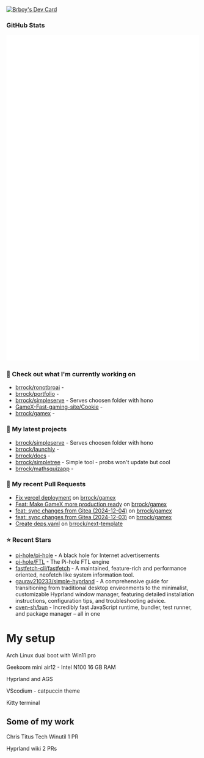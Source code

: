 <a href="https://app.daily.dev/brboy"><img src="https://api.daily.dev/devcards/v2/4Od30842NXiIC3it6dfHG.png?r=60c&type=default" width="356" alt="Brboy's Dev Card"/></a>
### GitHub Stats

<p align="left"><img src="https://raw.githubusercontent.com/brrock/brrock/main/github-metrics.svg" /></p>

### 👷 Check out what I'm currently working on

- [brrock/ronotbroai](https://github.com/brrock/ronotbroai) - 
- [brrock/portfolio](https://github.com/brrock/portfolio) - 
- [brrock/simpleserve](https://github.com/brrock/simpleserve) - Serves choosen folder with hono
- [GameX-Fast-gaming-site/Cookie](https://github.com/GameX-Fast-gaming-site/Cookie) - 
- [brrock/gamex](https://github.com/brrock/gamex) - 
### 🌱 My latest projects

- [brrock/simpleserve](https://github.com/brrock/simpleserve) - Serves choosen folder with hono
- [brrock/launchly](https://github.com/brrock/launchly) - 
- [brrock/docs](https://github.com/brrock/docs) - 
- [brrock/simpletree](https://github.com/brrock/simpletree) - Simple tool - probs won&#39;t update but cool
- [brrock/mathsquizapp](https://github.com/brrock/mathsquizapp) - 
### 🔨 My recent Pull Requests

- [Fix vercel deployment](https://github.com/brrock/gamex/pull/94) on [brrock/gamex](https://github.com/brrock/gamex)
- [Feat: Make  GameX more production ready](https://github.com/brrock/gamex/pull/93) on [brrock/gamex](https://github.com/brrock/gamex)
- [feat: sync changes from Gitea (2024-12-04)](https://github.com/brrock/gamex/pull/92) on [brrock/gamex](https://github.com/brrock/gamex)
- [feat: sync changes from Gitea (2024-12-03)](https://github.com/brrock/gamex/pull/91) on [brrock/gamex](https://github.com/brrock/gamex)
- [Create deps.yaml](https://github.com/brrock/next-template/pull/1) on [brrock/next-template](https://github.com/brrock/next-template)
### ⭐ Recent Stars

- [pi-hole/pi-hole](https://github.com/pi-hole/pi-hole) - A black hole for Internet advertisements
- [pi-hole/FTL](https://github.com/pi-hole/FTL) - The Pi-hole FTL engine
- [fastfetch-cli/fastfetch](https://github.com/fastfetch-cli/fastfetch) - A maintained, feature-rich and performance oriented, neofetch like system information tool.
- [gaurav210233/simple-hyprland](https://github.com/gaurav210233/simple-hyprland) - A comprehensive guide for transitioning from traditional desktop environments to the minimalist, customizable Hyprland window manager, featuring detailed installation instructions, configuration tips, and troubleshooting advice.
- [oven-sh/bun](https://github.com/oven-sh/bun) - Incredibly fast JavaScript runtime, bundler, test runner, and package manager – all in one
# My setup

Arch Linux dual boot with Win11 pro

Geekoom mini air12 - Intel N100 16 GB RAM

Hyprland and AGS 

VScodium - catpuccin theme

Kitty terminal

## Some of my work

Chris Titus Tech Winutil 1 PR

Hyprland wiki 2 PRs

